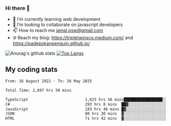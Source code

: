 ### Hi there 👋

<!--
**padepokanpenguin/padepokanpenguin** is a ✨ _special_ ✨ repository because its `README.md` (this file) appears on your GitHub profile.
-->

- 🌱 I’m currently learning  web development
- 👯 I’m looking to collaborate on javascript developers
- 📫 How to reach me jamal.psw@gmail.com
- 🌐 Reach my blog:
   https://tripletwinsco.medium.com/ and
   https://padepokanpenguin.github.io/

![Anurag's github stats](https://github-readme-stats.vercel.app/api?username=padepokanpenguin&count_private=true&disable_animations=false&show_icons=true&theme=default)
[![Top Langs](https://github-readme-stats.vercel.app/api/top-langs/?username=padepokanpenguin&theme=default&layout=compact)](https://github.com/padepokanpenguin)

## My coding stats

<!--START_SECTION:waka-->

```txt
From: 16 August 2022 - To: 26 May 2025

Total Time: 2,697 hrs 50 mins

TypeScript                         1,825 hrs 56 mins█████████████████░░░░░░░░   67.68 %
C#                                 293 hrs 8 mins  ██▓░░░░░░░░░░░░░░░░░░░░░░   10.87 %
JavaScript                         183 hrs 46 mins █▓░░░░░░░░░░░░░░░░░░░░░░░   06.81 %
JSON                               80 hrs 20 mins  ▓░░░░░░░░░░░░░░░░░░░░░░░░   02.98 %
HTML                               71 hrs 42 mins  ▓░░░░░░░░░░░░░░░░░░░░░░░░   02.66 %
```

<!--END_SECTION:waka-->


